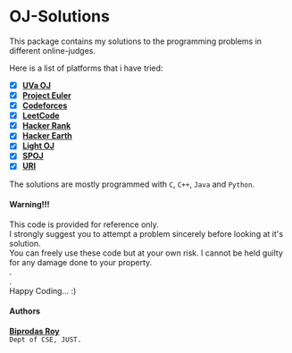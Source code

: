 # OJ-Solutions

This package contains my solutions to the programming problems in different online-judges.

Here is a list of platforms that i have tried:

- [x] [**UVa OJ**](https://uva.onlinejudge.org/)
- [x] [**Project Euler**](https://projecteuler.net/)
- [x] [**Codeforces**](http://codeforces.com/)
- [x] [**LeetCode**](https://leetcode.com/)
- [x] [**Hacker Rank**](http://hackerrank.com/)
- [x] [**Hacker Earth**](https://www.hackerearth.com/)
- [x] [**Light OJ**](http://lightoj.com/index.php)
- [x] [**SPOJ**](https://www.spoj.com/)
- [x] [**URI**](https://www.urionlinejudge.com.br/judge/en)

The solutions are mostly programmed with `C`, `C++`, `Java` and `Python`.

#### Warning!!!

This code is provided for reference only.  
I strongly suggest you to attempt a problem sincerely before looking at it's solution.  
You can freely use these code but at your own risk. I cannot be held guilty for any damage done to your property.  
.  
.  
Happy Coding... :)

#### Authors

**[Biprodas Roy](https://www.linkedin.com/in/biprodas-roy-940039172/)**  
 `Dept of CSE, JUST.`
